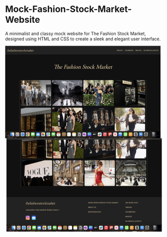 # Mock-Fashion-Stock-Market-Website
A minimalist and classy mock website for The Fashion Stock Market, designed using HTML and CSS to create a sleek and elegant user interface.



<img src="screenshot1.jpeg" align="left" width="500">


<img src="screenshot2.jpeg" align="right" width="500">
